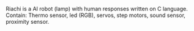 Riachi is a AI robot (lamp) with human responses written on C language.
Contain: Thermo sensor, led (RGB), servos, step motors, sound sensor, proximity sensor.
